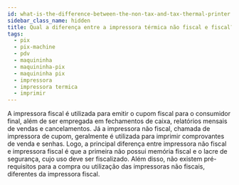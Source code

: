 ```yaml
---
id: what-is-the-difference-between-the-non-tax-and-tax-thermal-printer
sidebar_class_name: hidden
title: Qual a diferença entre a impressora térmica não fiscal e fiscal?
tags:
  - pix
  - pix-machine
  - pdv
  - maquininha
  - maquininha-pix
  - maquininha pix
  - impressora
  - impressora termica
  - imprimir
---
```


A impressora fiscal é utilizada para emitir o cupom fiscal para o consumidor final, além de ser empregada em
fechamentos de caixa, relatórios mensais de vendas e cancelamentos. Já a impressora não fiscal, chamada de
impressora de cupom, geralmente é utilizada para imprimir comprovantes de venda e senhas. Logo, a principal
diferença entre impressora não fiscal e impressora fiscal é que a primeira não possui memória fiscal e o lacre
de segurança, cujo uso deve ser fiscalizado. Além disso, não existem pré-requisitos para a compra ou utilização
das impressoras não fiscais, diferentes da impressora fiscal.
